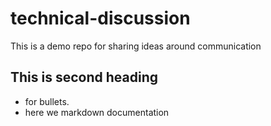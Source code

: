 # technical-discussion
This is a demo repo for sharing ideas around communication

## This is second heading 
* for bullets.
* here we markdown documentation 
